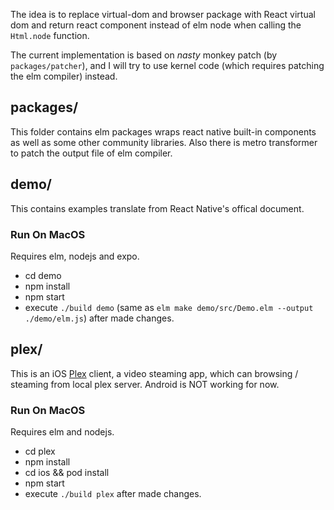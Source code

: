 The idea is to replace virtual-dom and browser package with React virtual dom and return react component instead of elm node when calling the `Html.node` function.

The current implementation is based on _nasty_ monkey patch (by `packages/patcher`), and I will try to use kernel code (which requires patching the elm compiler) instead.

## packages/

This folder contains elm packages wraps react native built-in components as well as some other community libraries.
Also there is metro transformer to patch the output file of elm compiler.

## demo/

This contains examples translate from React Native's offical document.

### Run On MacOS

Requires elm, nodejs and expo.

- cd demo
- npm install
- npm start
- execute `./build demo` (same as `elm make demo/src/Demo.elm --output ./demo/elm.js`) after made changes.

## plex/

This is an iOS [Plex](https://www.plex.tv) client, a video steaming app, which can browsing / steaming from local plex server. Android is NOT working for now.

### Run On MacOS

Requires elm and nodejs.

- cd plex
- npm install
- cd ios && pod install
- npm start
- execute `./build plex` after made changes.
